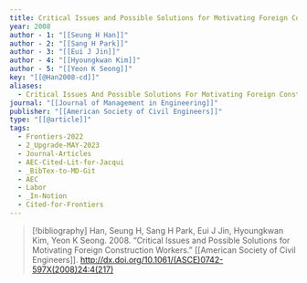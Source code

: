 ```yaml
---
title: Critical Issues and Possible Solutions for Motivating Foreign Construction Workers
year: 2008
author - 1: "[[Seung H Han]]"
author - 2: "[[Sang H Park]]"
author - 3: "[[Eui J Jin]]"
author - 4: "[[Hyoungkwan Kim]]"
author - 5: "[[Yeon K Seong]]"
key: "[[@Han2008-cd]]"
aliases:
  - Critical Issues And Possible Solutions For Motivating Foreign Construction Workers
journal: "[[Journal of Management in Engineering]]"
publisher: "[[American Society of Civil Engineers]]"
type: "[[@article]]"
tags:
  - Frontiers-2022
  - 2_Upgrade-MAY-2023
  - Journal-Articles
  - AEC-Cited-Lit-for-Jacqui
  - _BibTex-to-MD-Git
  - AEC
  - Labor
  - _In-Notion
  - Cited-for-Frontiers
---
```


> [!bibliography]
> Han, Seung H, Sang H Park, Eui J Jin, Hyoungkwan Kim, Yeon K Seong. 2008. “Critical Issues and Possible Solutions for Motivating Foreign Construction Workers.” [[American Society of Civil Engineers]]. http://dx.doi.org/10.1061/(ASCE)0742-597X(2008)24:4(217)